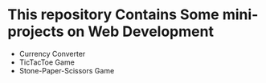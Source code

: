 # This repository Contains Some mini-projects on Web Development
- Currency Converter
- TicTacToe Game
- Stone-Paper-Scissors Game
